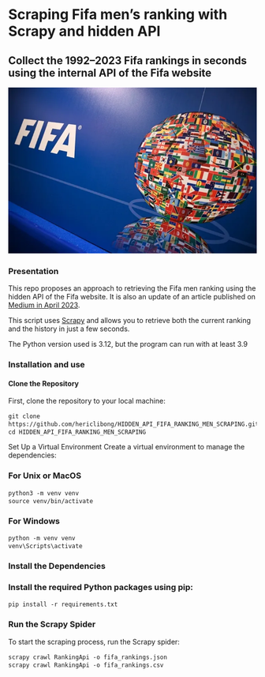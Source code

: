 # Scraping Fifa men’s ranking with Scrapy and hidden API


## Collect the 1992–2023 Fifa rankings in seconds using the internal API of the Fifa website


![fifa picture](asset/fifa_picture.webp)


### Presentation

This repo proposes an approach to retrieving the Fifa men ranking using the hidden API of the Fifa website.
It is also an update of an article published on [Medium in April 2023](https://medium.com/@rico69/scraping-fifa-mens-ranking-with-scrapy-and-hidden-api-7799570b7737).

This script uses [Scrapy](https://scrapy.org/) and allows you to retrieve both the current ranking and the history in just a few seconds.

The Python version used is 3.12, but the program can run with at least 3.9


### Installation and use

#### Clone the Repository

First, clone the repository to your local machine:

```
git clone https://github.com/hericlibong/HIDDEN_API_FIFA_RANKING_MEN_SCRAPING.git
cd HIDDEN_API_FIFA_RANKING_MEN_SCRAPING

```

Set Up a Virtual Environment
Create a virtual environment to manage the dependencies:

### For Unix or MacOS

```
python3 -m venv venv
source venv/bin/activate
```

### For Windows

```
python -m venv venv
venv\Scripts\activate
```


### Install the Dependencies
### Install the required Python packages using pip:

```
pip install -r requirements.txt
```


### Run the Scrapy Spider
To start the scraping process, run the Scrapy spider:

```
scrapy crawl RankingApi -o fifa_rankings.json
scrapy crawl RankingApi -o fifa_rankings.csv
```







